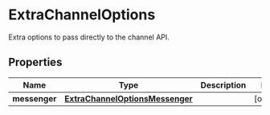 

# ExtraChannelOptions

Extra options to pass directly to the channel API.

## Properties

| Name | Type | Description | Notes |
|------------ | ------------- | ------------- | -------------|
|**messenger** | [**ExtraChannelOptionsMessenger**](ExtraChannelOptionsMessenger.md) |  |  [optional] |



